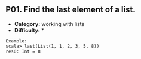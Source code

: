 ## P01. Find the last element of a list.

- **Category:** working with lists  
- **Difficulty:** *

```
Example:  
scala> last(List(1, 1, 2, 3, 5, 8))  
res0: Int = 8
```